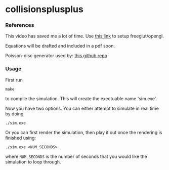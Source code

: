 # collisionsplusplus
### References
This video has saved me a lot of time. Use [this link](https://www.youtube.com/watch?v=AUFZnA3lW_Q) to setup freeglut/opengl.

Equations will be drafted and included in a pdf soon.

Poisson-disc generator used by: [this github repo](https://github.com/corporateshark/poisson-disk-generator)


### Usage
First run 
```
make
```
to compile the simulation. This will create the exectuable name 'sim.exe'.    

Now you have two options. You can either attempt to simulate in real time by doing
```
./sim.exe
```
Or you can first render the simulation, then play it out once the rendering is finished using:

```
./sim.exe <NUM_SECONDS> 
```
where `NUM_SECONDS` is the number of seconds that you would like the simulation to loop through.    
